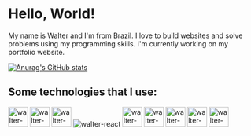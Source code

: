 <h1>Hello, World!</h1>

My name is Walter and I'm from Brazil. I love to build websites and solve problems using my programming skills. I'm currently working on my portfolio website.

[![Anurag's GitHub stats](https://github-readme-stats.vercel.app/api?username=wscneto)](https://github.com/anuraghazra/github-readme-stats)

<h2>Some technologies that I use:</h2>
<div>
  <img alt="walter-html" height="40" src="https://cdn.jsdelivr.net/gh/devicons/devicon/icons/html5/html5-plain.svg" />
  <img alt="walter-css" height="40" src="https://cdn.jsdelivr.net/gh/devicons/devicon/icons/css3/css3-plain.svg" />
  <img alt="walter-javascript" height="40" src="https://cdn.jsdelivr.net/gh/devicons/devicon/icons/javascript/javascript-plain.svg" />
  <img alt="walter-react" src="https://cdn.jsdelivr.net/gh/devicons/devicon/icons/react/react-original.svg" />
  <img alt="walter-bootstrap" height="40" src="https://cdn.jsdelivr.net/gh/devicons/devicon/icons/bootstrap/bootstrap-plain-wordmark.svg" />
  <img alt="walter-csharp" height="40" src="https://cdn.jsdelivr.net/gh/devicons/devicon/icons/csharp/csharp-plain.svg" />
  <img alt="walter-dotnetcore" height="40" src="https://cdn.jsdelivr.net/gh/devicons/devicon/icons/dotnetcore/dotnetcore-original.svg" />
  <img alt="walter-mysql" height="40" src="https://cdn.jsdelivr.net/gh/devicons/devicon/icons/mysql/mysql-original-wordmark.svg" />
  <img alt="walter-figma" height="40" src="https://cdn.jsdelivr.net/gh/devicons/devicon/icons/figma/figma-original.svg" />
</div>
